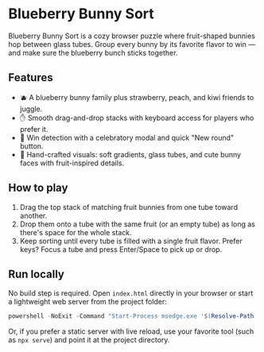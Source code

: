 # Blueberry Bunny Sort

Blueberry Bunny Sort is a cozy browser puzzle where fruit-shaped bunnies hop between glass tubes. Group every bunny by its favorite flavor to win — and make sure the blueberry bunch sticks together.

## Features

- 🫐 A blueberry bunny family plus strawberry, peach, and kiwi friends to juggle.
- ✋ Smooth drag-and-drop stacks with keyboard access for players who prefer it.
- 🎯 Win detection with a celebratory modal and quick "New round" button.
- 🌈 Hand-crafted visuals: soft gradients, glass tubes, and cute bunny faces with fruit-inspired details.

## How to play

1. Drag the top stack of matching fruit bunnies from one tube toward another.
2. Drop them onto a tube with the same fruit (or an empty tube) as long as there's space for the whole stack.
3. Keep sorting until every tube is filled with a single fruit flavor. Prefer keys? Focus a tube and press Enter/Space to pick up or drop.

## Run locally

No build step is required. Open `index.html` directly in your browser or start a lightweight web server from the project folder:

```powershell
powershell -NoExit -Command "Start-Process msedge.exe '$(Resolve-Path ./index.html)'"
```

Or, if you prefer a static server with live reload, use your favorite tool (such as `npx serve`) and point it at the project directory.
